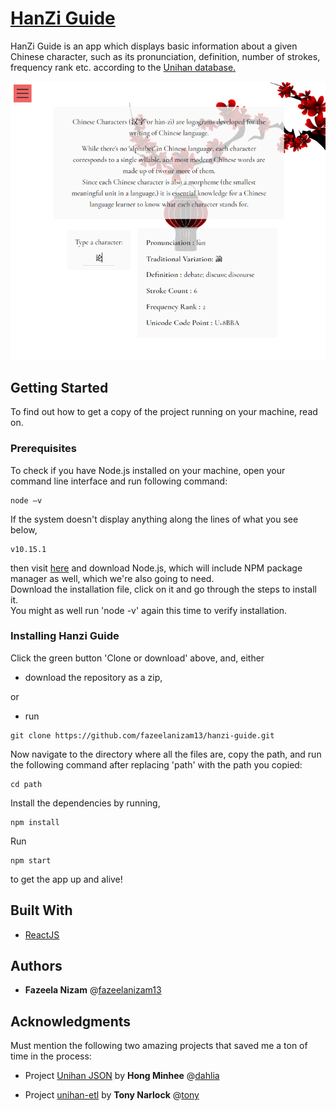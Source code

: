# [HanZi Guide](http://fazeelanizam.com/hanzi-guide)

HanZi Guide is an app which displays basic information about a given Chinese character, such as its pronunciation, definition, number of strokes, frequency rank etc. according to the [Unihan database.](https://unicode.org/charts/unihan.html)

![Screenshot from HanZi Guide](screen.png)

## Getting Started

To find out how to get a copy of the project running on your machine, read on.

### Prerequisites

To check if you have Node.js installed on your machine, open your command line interface and run following command:

```
node –v
```
If the system doesn't display anything along the lines of what you see below,

```
v10.15.1
```
then visit [here](https://nodejs.org/en/download/) and download Node.js, which will include NPM package manager as well, which we're also going to need.  
Download the installation file, click on it and go through the steps to install it.  
You might as well run 'node -v' again this time to verify installation.

### Installing Hanzi Guide

Click the green button 'Clone or download' above, and, either 

* download the repository as a zip,

or

* run

```
git clone https://github.com/fazeelanizam13/hanzi-guide.git
```

Now navigate to the directory where all the files are, copy the path, and run the following command after replacing 'path' with the path you copied:

```
cd path
```
Install the dependencies by running,
```
npm install
```
Run
```
npm start
```
to get the app up and alive!

## Built With

* [ReactJS](https://reactjs.org/)

## Authors

* **Fazeela Nizam** @[fazeelanizam13](https://github.com/fazeelanizam13)

## Acknowledgments

Must mention the following two amazing projects that saved me a ton of time in the process:

* Project [Unihan JSON](https://github.com/dahlia/unihan-json) by **Hong Minhee** @[dahlia](https://github.com/dahlia)

* Project [unihan-etl](https://github.com/cihai/unihan-etl) by **Tony Narlock** @[tony](https://github.com/tony)
